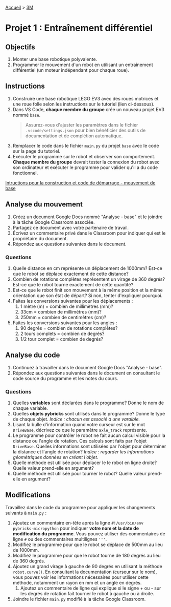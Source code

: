 [Accueil](./index.md) > [3M](./acceuil3M.md#projet-7--mouvement-avec-mission)

# Projet 1 : Entraînement différentiel

## Objectifs

1. Monter une base robotique polyvalente.
1. Programmer le mouvement d'un robot en utilisant un entraînement différentiel (un moteur indépendant pour chaque roue).

## Instructions

1. Construire une base robotique LEGO EV3 avec des roues motrices et une roue folle selon les instructions sur le tutoriel (lien ci-dessous).
1. Dans VS Code, **chaque membre du groupe** crée un nouveau projet EV3 nommé `base`.
    > Assurez-vous d'ajuster les paramètres dans le fichier `.vscode/settings.json` pour bien bénéficier des outils de documentation et de complétion automatique.
1. Remplacer le code dans le fichier `main.py` du projet `base` avec le code sur la page du tutoriel.
1. Exécuter le programme sur le robot et observer son comportement. **Chaque membre du groupe** devrait tester la connexion du robot avec son ordinateur et exécuter le programme pour valider qu'il a du code fonctionnel.

[Intructions pour la construction et code de démarrage - mouvement de base](https://pybricks.com/ev3-micropython/examples/robot_educator_basic.html)

## Analyse du mouvement

1. Créez un document Google Docs nommé "Analyse - base" et le joindre à la tâche Google Classroom associée.
1. Partagez ce document avec votre partenaire de travail.
1. Écrivez un commentaire privé dans le Classroom pour indiquer qui est le propriétaire du document.
1. Répondez aux questions suivantes dans le document.

### Questions

1. Quelle distance en cm représente un déplacement de 1000mm? Est-ce que le robot se déplace exactement de cette distance?
1. Combien de rotations complètes représentent un virage de 360 degrés? Est-ce que le robot tourne exactement de cette quantité?
1. Est-ce que le robot finit son mouvement à la même position et la même orientation que son état de départ? Si non, tenter d'expliquer pourquoi.
1. Faites les conversions suivantes pour les déplacements :
    1. 1 mètre (m) = combien de millimètres (mm)?
    1. 33cm = combien de millimètres (mm)?
    1. 250mm = combien de centimètres (cm)?
1. Faites les conversions suivantes pour les angles :
    1. 90 degrés = combien de rotations complètes?
    1. 2 tours complets = combien de degrés?
    1. 1/2 tour complet = combien de degrés?

## Analyse du code

1. Continuez à travailler dans le document Google Docs "Analyse - base".
1. Répondez aux questions suivantes dans le document en consultant le code source du programme et les notes du cours.

### Questions

1. Quelles **variables** sont déclarées dans le programme? Donne le nom de chaque variable.
1. Quelles **objets pybricks** sont utilisés dans le programme? Donne le type de chaque objet. _Indice : chacun est associé à une varaible._
1. Lisant la bulle d'information quand votre curseur est sur le mot `DriveBase`, décrivez ce que le paramètre `axle_track` représente.
1. Le programme pour contrôler le robot ne fait aucun calcul visible pour la distance ou l'angle de rotation. Ces calculs sont faits par l'objet `DriveBase`. Quelles informations sont utilisées par l'objet pour déterminer la distance et l'angle de rotation? _Indice : regarder les informations géométriques données en créant l'objet._
1. Quelle méthode est utilisée pour déplacer le le robot en ligne droite? Quelle valeur prend-elle en argument?
1. Quelle méthode est utilisée pour tourner le robot? Quelle valeur prend-elle en argument?

## Modifications

Travaillez dans le code du programme pour appliquer les changements suivants à `main.py` :

1. Ajoutez un commentaire en-tête après la ligne `#!/usr/bin/env pybricks-micropython` pour indiquer **votre nom et la date de modification du programme**. Vous pouvez utiliser des commentaires de ligne `#` ou des commentaires multilignes `'''`.
1. Modifiez le programme pour que le robot se déplace de 500mm au lieu de 1000mm.
1. Modifiez le programme pour que le robot tourne de 180 degrés au lieu de 360 degrés.
1. Ajoutez un grand virage à gauche de 90 degrés en utilisant la méthode `robot.curve()`. En consultant la documentation (curseur sur le nom), vous pouvez voir les informations nécessaires pour utiliser cette méthode, notamment un rayon en mm et un angle en degrés.
    1. Ajoutez un commentaire de ligne qui explique si le signe + ou - sur les degrés de rotation fait tourner le robot à gauche ou à droite.
1. Joindre le fichier `main.py` modifié à la tâche Google Classroom.
